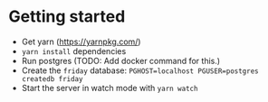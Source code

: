 # Getting started

- Get yarn (https://yarnpkg.com/)
- `yarn install` dependencies
- Run postgres (TODO: Add docker command for this.)
- Create the `friday` database: `PGHOST=localhost PGUSER=postgres createdb friday`
- Start the server in watch mode with `yarn watch`

